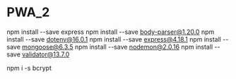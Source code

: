 # PWA_2

npm install --save express
npm install --save body-parser@1.20.0
npm install --save dotenv@16.0.1
npm install --save express@4.18.1
npm install --save mongoose@6.3.5
npm install --save nodemon@2.0.16
npm install --save validator@13.7.0

npm i -s bcrypt
